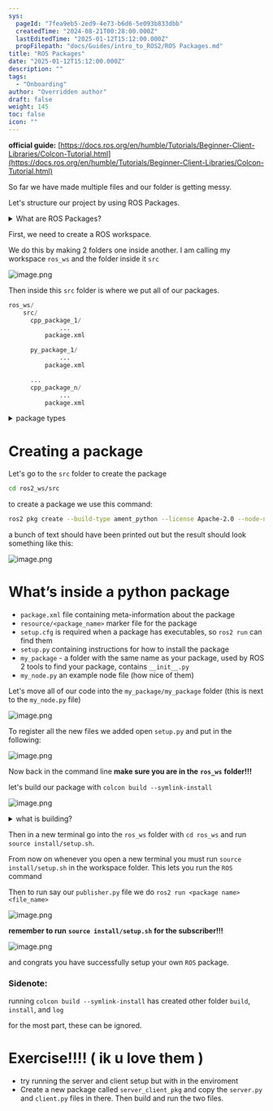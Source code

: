 ```yaml
---
sys:
  pageId: "7fea9eb5-2ed9-4e73-b6d6-5e093b833dbb"
  createdTime: "2024-08-21T00:28:00.000Z"
  lastEditedTime: "2025-01-12T15:12:00.000Z"
  propFilepath: "docs/Guides/intro_to_ROS2/ROS Packages.md"
title: "ROS Packages"
date: "2025-01-12T15:12:00.000Z"
description: ""
tags:
  - "Onboarding"
author: "Overridden author"
draft: false
weight: 145
toc: false
icon: ""
---
```


**official guide:** [https://docs.ros.org/en/humble/Tutorials/Beginner-Client-Libraries/Colcon-Tutorial.html](https://docs.ros.org/en/humble/Tutorials/Beginner-Client-Libraries/Colcon-Tutorial.html)

So far we have made multiple files and our folder is getting messy.

Let's structure our project by using ROS Packages.

<details>

<summary>What are ROS Packages?</summary>

ROS Packages are, as the name implies, packages of code that are highly sharable between ROS developers.

They consist of a folder, `package.xml` file, and source code

```python
      cpp_package_1/
		      ... imagine much code files here ..
          package.xml
```

</details>

First, we need to create a ROS workspace.

We do this by making 2 folders one inside another. I am calling my workspace `ros_ws` and the folder inside it `src`

![image.png](https://prod-files-secure.s3.us-west-2.amazonaws.com/d518164a-d88e-44d1-a4ee-3adb3bd8bce0/70706947-fd18-4537-a67b-e12946812d31/image.png?X-Amz-Algorithm=AWS4-HMAC-SHA256&X-Amz-Content-Sha256=UNSIGNED-PAYLOAD&X-Amz-Credential=ASIAZI2LB466VSUHOFT4%2F20250427%2Fus-west-2%2Fs3%2Faws4_request&X-Amz-Date=20250427T160840Z&X-Amz-Expires=3600&X-Amz-Security-Token=IQoJb3JpZ2luX2VjEMP%2F%2F%2F%2F%2F%2F%2F%2F%2F%2FwEaCXVzLXdlc3QtMiJIMEYCIQCATOKpCv2RKK2wKJjZaDt9XaYqwHVBzQCq8V9m9kyx1wIhAIu5JmEm45VS4vAb7bbJC4f%2BtUNrzZ97DZKzqdlB1mRpKv8DCFsQABoMNjM3NDIzMTgzODA1IgxGMDAulFw40NbSmO4q3APzNNT7PbMg4pu8SQWpxG2qJRP9pCvcOZn%2B%2Bqth1LvVavfj7lRp4T2GBph%2BvAxX93UFOixGv2xfovcdxc9n%2Bktjan%2BH2lLx3uVWmf7YdfafmuOL2AhR4nx5RTts2RPtZocxSWzzoiXa7bdc6aX5MERJ%2FrHfdbZDJMPBAhp1GcRwgvYCKTYxHw6nQHDaoPu0IY2H3bJ33CaUOfePKCDP2cPJAtnGaOriGCxOaYvbBV29tlFM2Y7kfo4y2hWvZLNj4r6HGVbDxV0pDBRBK0ogPJUu94o4tGn4LvHCnQNnpy8A9zXthATFcCNJG3w%2FcZHFenwT48wXgaQuwNlfgM%2BDNdLBRgx2a9NkjNVNSSBReQC5OC1DE30qNNsGX%2FrT%2BREPX%2FT7GC1fNpL8f49kSbOYO10kxeTXMNOYpx4C2gh7TdRJZimWWZgxu7m5f0CKSok%2B5hA6N%2FXrzpyHJn6Wr6Cc1hedlHAGWqNuwczXFDn8BTKZj6JcyKHqZQ0HC92wIZWcPuxQyhzAXqWlxZg2MPyZYWxZEjM0W34hmt8gKOTpjXcJ3mwvMej0mwN4lhO6AFmvb4kGzRESWOLDseYSw%2FMvkNWaL4NWQgdDnZRO64zcO2lBc7XL7Y5LQ8%2BwYCH%2BqzD5i7jABjqkAX80W%2B%2Fmwh83lG0HQWs%2BRVS433bbphUyMp%2F0RvjS1lZWg5P5KziULHuHPChvUPwtvbNmGxwW%2Fe0zA4p4W2lK5znzrcVb0NBFoqf7hydrQHCAUYiEaW9M%2FViA9tZ5jRpxB2pkZttKaPjl%2BKwiaewJPJJcq6B09NYHQzW%2ByLyHH7ZKEq0%2BMBO5fn4uTbQrag%2BOzSOAOp%2Fhw8XVqmO55rR0oe4%2BiVyi&X-Amz-Signature=7be8d1831eabd66a1cfc6909c7af6a80bea4b8990d9dd26d78ca5c789d2149b6&X-Amz-SignedHeaders=host&x-id=GetObject)

Then inside this `src` folder is where we put all of our packages.

```python
ros_ws/
    src/
      cpp_package_1/
		      ...
          package.xml

      py_package_1/
		      ...
          package.xml

      ...
      cpp_package_n/
		      ...
          package.xml

```

<details>

<summary>package types</summary>

packages can be either `C++` or python.

the intern file structure is different for each but for this guide we will stick to creating python packages

</details>

# Creating a package

Let's go to the `src` folder to create the package

```bash
cd ros2_ws/src
```

to create a package we use this command:

```bash
ros2 pkg create --build-type ament_python --license Apache-2.0 --node-name my_node my_package
```

a bunch of text should have been printed out but the result should look something like this:

![image.png](https://prod-files-secure.s3.us-west-2.amazonaws.com/d518164a-d88e-44d1-a4ee-3adb3bd8bce0/e6cf1e3f-8512-4a3e-b131-079f800bf3e8/image.png?X-Amz-Algorithm=AWS4-HMAC-SHA256&X-Amz-Content-Sha256=UNSIGNED-PAYLOAD&X-Amz-Credential=ASIAZI2LB466VSUHOFT4%2F20250427%2Fus-west-2%2Fs3%2Faws4_request&X-Amz-Date=20250427T160840Z&X-Amz-Expires=3600&X-Amz-Security-Token=IQoJb3JpZ2luX2VjEMP%2F%2F%2F%2F%2F%2F%2F%2F%2F%2FwEaCXVzLXdlc3QtMiJIMEYCIQCATOKpCv2RKK2wKJjZaDt9XaYqwHVBzQCq8V9m9kyx1wIhAIu5JmEm45VS4vAb7bbJC4f%2BtUNrzZ97DZKzqdlB1mRpKv8DCFsQABoMNjM3NDIzMTgzODA1IgxGMDAulFw40NbSmO4q3APzNNT7PbMg4pu8SQWpxG2qJRP9pCvcOZn%2B%2Bqth1LvVavfj7lRp4T2GBph%2BvAxX93UFOixGv2xfovcdxc9n%2Bktjan%2BH2lLx3uVWmf7YdfafmuOL2AhR4nx5RTts2RPtZocxSWzzoiXa7bdc6aX5MERJ%2FrHfdbZDJMPBAhp1GcRwgvYCKTYxHw6nQHDaoPu0IY2H3bJ33CaUOfePKCDP2cPJAtnGaOriGCxOaYvbBV29tlFM2Y7kfo4y2hWvZLNj4r6HGVbDxV0pDBRBK0ogPJUu94o4tGn4LvHCnQNnpy8A9zXthATFcCNJG3w%2FcZHFenwT48wXgaQuwNlfgM%2BDNdLBRgx2a9NkjNVNSSBReQC5OC1DE30qNNsGX%2FrT%2BREPX%2FT7GC1fNpL8f49kSbOYO10kxeTXMNOYpx4C2gh7TdRJZimWWZgxu7m5f0CKSok%2B5hA6N%2FXrzpyHJn6Wr6Cc1hedlHAGWqNuwczXFDn8BTKZj6JcyKHqZQ0HC92wIZWcPuxQyhzAXqWlxZg2MPyZYWxZEjM0W34hmt8gKOTpjXcJ3mwvMej0mwN4lhO6AFmvb4kGzRESWOLDseYSw%2FMvkNWaL4NWQgdDnZRO64zcO2lBc7XL7Y5LQ8%2BwYCH%2BqzD5i7jABjqkAX80W%2B%2Fmwh83lG0HQWs%2BRVS433bbphUyMp%2F0RvjS1lZWg5P5KziULHuHPChvUPwtvbNmGxwW%2Fe0zA4p4W2lK5znzrcVb0NBFoqf7hydrQHCAUYiEaW9M%2FViA9tZ5jRpxB2pkZttKaPjl%2BKwiaewJPJJcq6B09NYHQzW%2ByLyHH7ZKEq0%2BMBO5fn4uTbQrag%2BOzSOAOp%2Fhw8XVqmO55rR0oe4%2BiVyi&X-Amz-Signature=94c818727dea639c0609b464fcfb1421dff8ffdc99676222660e0cc9ec48be07&X-Amz-SignedHeaders=host&x-id=GetObject)

# What’s inside a python package

- `package.xml` file containing meta-information about the package
- `resource/<package_name>` marker file for the package
- `setup.cfg` is required when a package has executables, so `ros2 run` can find them
- `setup.py` containing instructions for how to install the package
- `my_package` - a folder with the same name as your package, used by ROS 2 tools to find your package, contains `__init__.py`
- `my_node.py` an example node file (how nice of them)

Let's move all of our code into the `my_package/my_package` folder (this is next to the `my_node.py` file)

![image.png](https://prod-files-secure.s3.us-west-2.amazonaws.com/d518164a-d88e-44d1-a4ee-3adb3bd8bce0/9ce58f11-0da9-4d3e-b86d-506a9685d378/image.png?X-Amz-Algorithm=AWS4-HMAC-SHA256&X-Amz-Content-Sha256=UNSIGNED-PAYLOAD&X-Amz-Credential=ASIAZI2LB466VSUHOFT4%2F20250427%2Fus-west-2%2Fs3%2Faws4_request&X-Amz-Date=20250427T160840Z&X-Amz-Expires=3600&X-Amz-Security-Token=IQoJb3JpZ2luX2VjEMP%2F%2F%2F%2F%2F%2F%2F%2F%2F%2FwEaCXVzLXdlc3QtMiJIMEYCIQCATOKpCv2RKK2wKJjZaDt9XaYqwHVBzQCq8V9m9kyx1wIhAIu5JmEm45VS4vAb7bbJC4f%2BtUNrzZ97DZKzqdlB1mRpKv8DCFsQABoMNjM3NDIzMTgzODA1IgxGMDAulFw40NbSmO4q3APzNNT7PbMg4pu8SQWpxG2qJRP9pCvcOZn%2B%2Bqth1LvVavfj7lRp4T2GBph%2BvAxX93UFOixGv2xfovcdxc9n%2Bktjan%2BH2lLx3uVWmf7YdfafmuOL2AhR4nx5RTts2RPtZocxSWzzoiXa7bdc6aX5MERJ%2FrHfdbZDJMPBAhp1GcRwgvYCKTYxHw6nQHDaoPu0IY2H3bJ33CaUOfePKCDP2cPJAtnGaOriGCxOaYvbBV29tlFM2Y7kfo4y2hWvZLNj4r6HGVbDxV0pDBRBK0ogPJUu94o4tGn4LvHCnQNnpy8A9zXthATFcCNJG3w%2FcZHFenwT48wXgaQuwNlfgM%2BDNdLBRgx2a9NkjNVNSSBReQC5OC1DE30qNNsGX%2FrT%2BREPX%2FT7GC1fNpL8f49kSbOYO10kxeTXMNOYpx4C2gh7TdRJZimWWZgxu7m5f0CKSok%2B5hA6N%2FXrzpyHJn6Wr6Cc1hedlHAGWqNuwczXFDn8BTKZj6JcyKHqZQ0HC92wIZWcPuxQyhzAXqWlxZg2MPyZYWxZEjM0W34hmt8gKOTpjXcJ3mwvMej0mwN4lhO6AFmvb4kGzRESWOLDseYSw%2FMvkNWaL4NWQgdDnZRO64zcO2lBc7XL7Y5LQ8%2BwYCH%2BqzD5i7jABjqkAX80W%2B%2Fmwh83lG0HQWs%2BRVS433bbphUyMp%2F0RvjS1lZWg5P5KziULHuHPChvUPwtvbNmGxwW%2Fe0zA4p4W2lK5znzrcVb0NBFoqf7hydrQHCAUYiEaW9M%2FViA9tZ5jRpxB2pkZttKaPjl%2BKwiaewJPJJcq6B09NYHQzW%2ByLyHH7ZKEq0%2BMBO5fn4uTbQrag%2BOzSOAOp%2Fhw8XVqmO55rR0oe4%2BiVyi&X-Amz-Signature=6ed445775f3474f4180b48b4ad42cf0ea51de56349334634692f1eee9a26157c&X-Amz-SignedHeaders=host&x-id=GetObject)

To register all the new files we added open `setup.py` and put in the following:

![image.png](https://prod-files-secure.s3.us-west-2.amazonaws.com/d518164a-d88e-44d1-a4ee-3adb3bd8bce0/1cd7c262-4cae-4496-9d75-c178537d24a2/image.png?X-Amz-Algorithm=AWS4-HMAC-SHA256&X-Amz-Content-Sha256=UNSIGNED-PAYLOAD&X-Amz-Credential=ASIAZI2LB466VSUHOFT4%2F20250427%2Fus-west-2%2Fs3%2Faws4_request&X-Amz-Date=20250427T160840Z&X-Amz-Expires=3600&X-Amz-Security-Token=IQoJb3JpZ2luX2VjEMP%2F%2F%2F%2F%2F%2F%2F%2F%2F%2FwEaCXVzLXdlc3QtMiJIMEYCIQCATOKpCv2RKK2wKJjZaDt9XaYqwHVBzQCq8V9m9kyx1wIhAIu5JmEm45VS4vAb7bbJC4f%2BtUNrzZ97DZKzqdlB1mRpKv8DCFsQABoMNjM3NDIzMTgzODA1IgxGMDAulFw40NbSmO4q3APzNNT7PbMg4pu8SQWpxG2qJRP9pCvcOZn%2B%2Bqth1LvVavfj7lRp4T2GBph%2BvAxX93UFOixGv2xfovcdxc9n%2Bktjan%2BH2lLx3uVWmf7YdfafmuOL2AhR4nx5RTts2RPtZocxSWzzoiXa7bdc6aX5MERJ%2FrHfdbZDJMPBAhp1GcRwgvYCKTYxHw6nQHDaoPu0IY2H3bJ33CaUOfePKCDP2cPJAtnGaOriGCxOaYvbBV29tlFM2Y7kfo4y2hWvZLNj4r6HGVbDxV0pDBRBK0ogPJUu94o4tGn4LvHCnQNnpy8A9zXthATFcCNJG3w%2FcZHFenwT48wXgaQuwNlfgM%2BDNdLBRgx2a9NkjNVNSSBReQC5OC1DE30qNNsGX%2FrT%2BREPX%2FT7GC1fNpL8f49kSbOYO10kxeTXMNOYpx4C2gh7TdRJZimWWZgxu7m5f0CKSok%2B5hA6N%2FXrzpyHJn6Wr6Cc1hedlHAGWqNuwczXFDn8BTKZj6JcyKHqZQ0HC92wIZWcPuxQyhzAXqWlxZg2MPyZYWxZEjM0W34hmt8gKOTpjXcJ3mwvMej0mwN4lhO6AFmvb4kGzRESWOLDseYSw%2FMvkNWaL4NWQgdDnZRO64zcO2lBc7XL7Y5LQ8%2BwYCH%2BqzD5i7jABjqkAX80W%2B%2Fmwh83lG0HQWs%2BRVS433bbphUyMp%2F0RvjS1lZWg5P5KziULHuHPChvUPwtvbNmGxwW%2Fe0zA4p4W2lK5znzrcVb0NBFoqf7hydrQHCAUYiEaW9M%2FViA9tZ5jRpxB2pkZttKaPjl%2BKwiaewJPJJcq6B09NYHQzW%2ByLyHH7ZKEq0%2BMBO5fn4uTbQrag%2BOzSOAOp%2Fhw8XVqmO55rR0oe4%2BiVyi&X-Amz-Signature=d180bdef50df3cdd21f2b0bb01f156f89a8dac85b45c05a31b5ebd52792468b2&X-Amz-SignedHeaders=host&x-id=GetObject)

Now back in the command line **make sure you are in the** **`ros_ws`** **folder!!!**

let's build our package with `colcon build --symlink-install`

![image.png](https://prod-files-secure.s3.us-west-2.amazonaws.com/d518164a-d88e-44d1-a4ee-3adb3bd8bce0/2f2a0d27-b173-48fd-b189-5f5c0ce65619/image.png?X-Amz-Algorithm=AWS4-HMAC-SHA256&X-Amz-Content-Sha256=UNSIGNED-PAYLOAD&X-Amz-Credential=ASIAZI2LB466VSUHOFT4%2F20250427%2Fus-west-2%2Fs3%2Faws4_request&X-Amz-Date=20250427T160840Z&X-Amz-Expires=3600&X-Amz-Security-Token=IQoJb3JpZ2luX2VjEMP%2F%2F%2F%2F%2F%2F%2F%2F%2F%2FwEaCXVzLXdlc3QtMiJIMEYCIQCATOKpCv2RKK2wKJjZaDt9XaYqwHVBzQCq8V9m9kyx1wIhAIu5JmEm45VS4vAb7bbJC4f%2BtUNrzZ97DZKzqdlB1mRpKv8DCFsQABoMNjM3NDIzMTgzODA1IgxGMDAulFw40NbSmO4q3APzNNT7PbMg4pu8SQWpxG2qJRP9pCvcOZn%2B%2Bqth1LvVavfj7lRp4T2GBph%2BvAxX93UFOixGv2xfovcdxc9n%2Bktjan%2BH2lLx3uVWmf7YdfafmuOL2AhR4nx5RTts2RPtZocxSWzzoiXa7bdc6aX5MERJ%2FrHfdbZDJMPBAhp1GcRwgvYCKTYxHw6nQHDaoPu0IY2H3bJ33CaUOfePKCDP2cPJAtnGaOriGCxOaYvbBV29tlFM2Y7kfo4y2hWvZLNj4r6HGVbDxV0pDBRBK0ogPJUu94o4tGn4LvHCnQNnpy8A9zXthATFcCNJG3w%2FcZHFenwT48wXgaQuwNlfgM%2BDNdLBRgx2a9NkjNVNSSBReQC5OC1DE30qNNsGX%2FrT%2BREPX%2FT7GC1fNpL8f49kSbOYO10kxeTXMNOYpx4C2gh7TdRJZimWWZgxu7m5f0CKSok%2B5hA6N%2FXrzpyHJn6Wr6Cc1hedlHAGWqNuwczXFDn8BTKZj6JcyKHqZQ0HC92wIZWcPuxQyhzAXqWlxZg2MPyZYWxZEjM0W34hmt8gKOTpjXcJ3mwvMej0mwN4lhO6AFmvb4kGzRESWOLDseYSw%2FMvkNWaL4NWQgdDnZRO64zcO2lBc7XL7Y5LQ8%2BwYCH%2BqzD5i7jABjqkAX80W%2B%2Fmwh83lG0HQWs%2BRVS433bbphUyMp%2F0RvjS1lZWg5P5KziULHuHPChvUPwtvbNmGxwW%2Fe0zA4p4W2lK5znzrcVb0NBFoqf7hydrQHCAUYiEaW9M%2FViA9tZ5jRpxB2pkZttKaPjl%2BKwiaewJPJJcq6B09NYHQzW%2ByLyHH7ZKEq0%2BMBO5fn4uTbQrag%2BOzSOAOp%2Fhw8XVqmO55rR0oe4%2BiVyi&X-Amz-Signature=bb303185a8a67f64aab6c66c4c09f9b4567ce497c6112669ad81e1b629070c93&X-Amz-SignedHeaders=host&x-id=GetObject)

<details>

<summary>what is building?</summary>

if you are a CS major at Rose-Hulman you will learn the answer to this in CSSE132

but TLDR; is it combines all the code files into one program that can be run easily 

</details>

Then in a new terminal go into the `ros_ws` folder with `cd ros_ws` and run `source install/setup.sh`. 

From now on whenever you open a new terminal you must run `source install/setup.sh` in the workspace folder. This lets you run the `ROS` command

Then to run say our `publisher.py` file we do `ros2 run <package name> <file_name>`

![image.png](https://prod-files-secure.s3.us-west-2.amazonaws.com/d518164a-d88e-44d1-a4ee-3adb3bd8bce0/4f4b1219-3a44-4632-aa0a-ce3471699f59/image.png?X-Amz-Algorithm=AWS4-HMAC-SHA256&X-Amz-Content-Sha256=UNSIGNED-PAYLOAD&X-Amz-Credential=ASIAZI2LB466VSUHOFT4%2F20250427%2Fus-west-2%2Fs3%2Faws4_request&X-Amz-Date=20250427T160840Z&X-Amz-Expires=3600&X-Amz-Security-Token=IQoJb3JpZ2luX2VjEMP%2F%2F%2F%2F%2F%2F%2F%2F%2F%2FwEaCXVzLXdlc3QtMiJIMEYCIQCATOKpCv2RKK2wKJjZaDt9XaYqwHVBzQCq8V9m9kyx1wIhAIu5JmEm45VS4vAb7bbJC4f%2BtUNrzZ97DZKzqdlB1mRpKv8DCFsQABoMNjM3NDIzMTgzODA1IgxGMDAulFw40NbSmO4q3APzNNT7PbMg4pu8SQWpxG2qJRP9pCvcOZn%2B%2Bqth1LvVavfj7lRp4T2GBph%2BvAxX93UFOixGv2xfovcdxc9n%2Bktjan%2BH2lLx3uVWmf7YdfafmuOL2AhR4nx5RTts2RPtZocxSWzzoiXa7bdc6aX5MERJ%2FrHfdbZDJMPBAhp1GcRwgvYCKTYxHw6nQHDaoPu0IY2H3bJ33CaUOfePKCDP2cPJAtnGaOriGCxOaYvbBV29tlFM2Y7kfo4y2hWvZLNj4r6HGVbDxV0pDBRBK0ogPJUu94o4tGn4LvHCnQNnpy8A9zXthATFcCNJG3w%2FcZHFenwT48wXgaQuwNlfgM%2BDNdLBRgx2a9NkjNVNSSBReQC5OC1DE30qNNsGX%2FrT%2BREPX%2FT7GC1fNpL8f49kSbOYO10kxeTXMNOYpx4C2gh7TdRJZimWWZgxu7m5f0CKSok%2B5hA6N%2FXrzpyHJn6Wr6Cc1hedlHAGWqNuwczXFDn8BTKZj6JcyKHqZQ0HC92wIZWcPuxQyhzAXqWlxZg2MPyZYWxZEjM0W34hmt8gKOTpjXcJ3mwvMej0mwN4lhO6AFmvb4kGzRESWOLDseYSw%2FMvkNWaL4NWQgdDnZRO64zcO2lBc7XL7Y5LQ8%2BwYCH%2BqzD5i7jABjqkAX80W%2B%2Fmwh83lG0HQWs%2BRVS433bbphUyMp%2F0RvjS1lZWg5P5KziULHuHPChvUPwtvbNmGxwW%2Fe0zA4p4W2lK5znzrcVb0NBFoqf7hydrQHCAUYiEaW9M%2FViA9tZ5jRpxB2pkZttKaPjl%2BKwiaewJPJJcq6B09NYHQzW%2ByLyHH7ZKEq0%2BMBO5fn4uTbQrag%2BOzSOAOp%2Fhw8XVqmO55rR0oe4%2BiVyi&X-Amz-Signature=b0ba6b803c3e865aa74fb2fafffa94bff5f997f544cd97277c7f6adb21a9ce70&X-Amz-SignedHeaders=host&x-id=GetObject)

**remember to run** **`source install/setup.sh`** **for the subscriber!!!**

![image.png](https://prod-files-secure.s3.us-west-2.amazonaws.com/d518164a-d88e-44d1-a4ee-3adb3bd8bce0/02121119-dad4-49ec-8356-c956108b4243/image.png?X-Amz-Algorithm=AWS4-HMAC-SHA256&X-Amz-Content-Sha256=UNSIGNED-PAYLOAD&X-Amz-Credential=ASIAZI2LB466VSUHOFT4%2F20250427%2Fus-west-2%2Fs3%2Faws4_request&X-Amz-Date=20250427T160840Z&X-Amz-Expires=3600&X-Amz-Security-Token=IQoJb3JpZ2luX2VjEMP%2F%2F%2F%2F%2F%2F%2F%2F%2F%2FwEaCXVzLXdlc3QtMiJIMEYCIQCATOKpCv2RKK2wKJjZaDt9XaYqwHVBzQCq8V9m9kyx1wIhAIu5JmEm45VS4vAb7bbJC4f%2BtUNrzZ97DZKzqdlB1mRpKv8DCFsQABoMNjM3NDIzMTgzODA1IgxGMDAulFw40NbSmO4q3APzNNT7PbMg4pu8SQWpxG2qJRP9pCvcOZn%2B%2Bqth1LvVavfj7lRp4T2GBph%2BvAxX93UFOixGv2xfovcdxc9n%2Bktjan%2BH2lLx3uVWmf7YdfafmuOL2AhR4nx5RTts2RPtZocxSWzzoiXa7bdc6aX5MERJ%2FrHfdbZDJMPBAhp1GcRwgvYCKTYxHw6nQHDaoPu0IY2H3bJ33CaUOfePKCDP2cPJAtnGaOriGCxOaYvbBV29tlFM2Y7kfo4y2hWvZLNj4r6HGVbDxV0pDBRBK0ogPJUu94o4tGn4LvHCnQNnpy8A9zXthATFcCNJG3w%2FcZHFenwT48wXgaQuwNlfgM%2BDNdLBRgx2a9NkjNVNSSBReQC5OC1DE30qNNsGX%2FrT%2BREPX%2FT7GC1fNpL8f49kSbOYO10kxeTXMNOYpx4C2gh7TdRJZimWWZgxu7m5f0CKSok%2B5hA6N%2FXrzpyHJn6Wr6Cc1hedlHAGWqNuwczXFDn8BTKZj6JcyKHqZQ0HC92wIZWcPuxQyhzAXqWlxZg2MPyZYWxZEjM0W34hmt8gKOTpjXcJ3mwvMej0mwN4lhO6AFmvb4kGzRESWOLDseYSw%2FMvkNWaL4NWQgdDnZRO64zcO2lBc7XL7Y5LQ8%2BwYCH%2BqzD5i7jABjqkAX80W%2B%2Fmwh83lG0HQWs%2BRVS433bbphUyMp%2F0RvjS1lZWg5P5KziULHuHPChvUPwtvbNmGxwW%2Fe0zA4p4W2lK5znzrcVb0NBFoqf7hydrQHCAUYiEaW9M%2FViA9tZ5jRpxB2pkZttKaPjl%2BKwiaewJPJJcq6B09NYHQzW%2ByLyHH7ZKEq0%2BMBO5fn4uTbQrag%2BOzSOAOp%2Fhw8XVqmO55rR0oe4%2BiVyi&X-Amz-Signature=8a68471f63a8f4325dbd6d2102d9faf015b78b113a08dabb6f17e5daac672ad2&X-Amz-SignedHeaders=host&x-id=GetObject)

and congrats you have successfully setup your own `ROS` package.

### Sidenote:

running `colcon build --symlink-install` has created other folder `build`, `install`, and `log`

for the most part, these can be ignored.

# Exercise!!!! ( ik u love them )

- try running the server and client setup but with in the enviroment
- Create a new package called `server_client_pkg` and copy the `server.py` and `client.py` files in there. Then build and run the two files.
